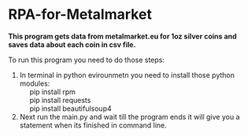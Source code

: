 # RPA-for-Metalmarket
**This program gets data from metalmarket.eu for 1oz silver coins and saves data about each coin in csv file.**
<p>To run this program you need to do those steps:</p>

1. In terminal in python evirounmetn you need to install those python modules:<br>
	&nbsp;&nbsp;&nbsp;&nbsp;&nbsp;pip install rpm<br>
	&nbsp;&nbsp;&nbsp;&nbsp;&nbsp;pip install requests<br>
	&nbsp;&nbsp;&nbsp;&nbsp;&nbsp;pip install beautifulsoup4<br>
2. Next run the main.py and wait till the program ends it will give you a statement when its finished in command line.
